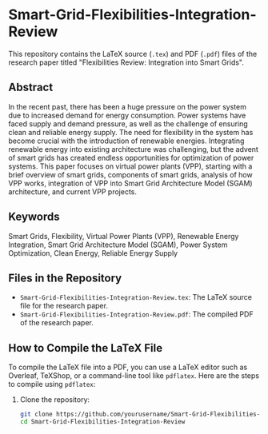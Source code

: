 # Smart-Grid-Flexibilities-Integration-Review

This repository contains the LaTeX source (`.tex`) and PDF (`.pdf`) files of the research paper titled "Flexibilities Review: Integration into Smart Grids".

## Abstract

In the recent past, there has been a huge pressure on the power system due to increased demand for energy consumption. Power systems have faced supply and demand pressure, as well as the challenge of ensuring clean and reliable energy supply. The need for flexibility in the system has become crucial with the introduction of renewable energies. Integrating renewable energy into existing architecture was challenging, but the advent of smart grids has created endless opportunities for optimization of power systems. This paper focuses on virtual power plants (VPP), starting with a brief overview of smart grids, components of smart grids, analysis of how VPP works, integration of VPP into Smart Grid Architecture Model (SGAM) architecture, and current VPP projects.

## Keywords

Smart Grids, Flexibility, Virtual Power Plants (VPP), Renewable Energy Integration, Smart Grid Architecture Model (SGAM), Power System Optimization, Clean Energy, Reliable Energy Supply

## Files in the Repository

- `Smart-Grid-Flexibilities-Integration-Review.tex`: The LaTeX source file for the research paper.
- `Smart-Grid-Flexibilities-Integration-Review.pdf`: The compiled PDF of the research paper.

## How to Compile the LaTeX File

To compile the LaTeX file into a PDF, you can use a LaTeX editor such as Overleaf, TeXShop, or a command-line tool like `pdflatex`. Here are the steps to compile using `pdflatex`:

1. Clone the repository:
   ```sh
   git clone https://github.com/yourusername/Smart-Grid-Flexibilities-Integration-Review.git
   cd Smart-Grid-Flexibilities-Integration-Review
